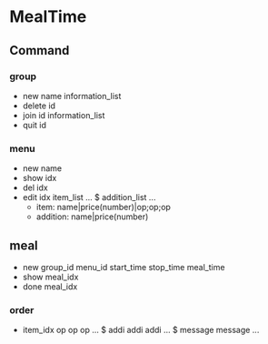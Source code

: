 # MealTime


## Command

### group

* new name information_list
* delete id
* join id information_list
* quit id

### menu

* new name
* show idx
* del idx
* edit idx item_list ... $ addition_list ...
	* item: name|price(number)|op;op;op
	* addition: name|price(number)


## meal

* new group_id menu_id start_time stop_time meal_time
* show meal_idx
* done meal_idx

### order

* item_idx op op op ... $ addi addi addi ... $ message message ...
